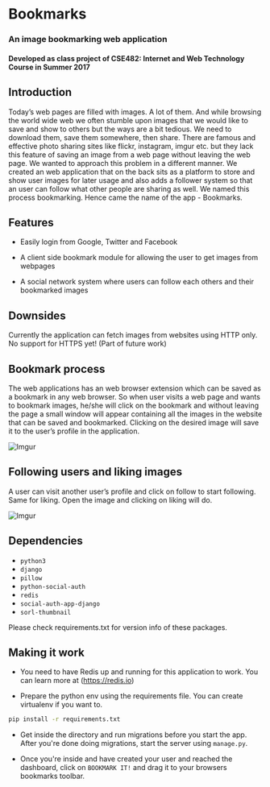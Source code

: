 # Bookmarks
### An image bookmarking web application
#### Developed as class project of CSE482: Internet and Web Technology Course in Summer 2017

## Introduction
Today’s web pages are filled with images. A lot of them. And while browsing the world wide web we often stumble upon images that we would like to save and show to others but the ways are a bit tedious. We need to download them, save them somewhere, then share. There are famous and effective photo sharing sites like flickr, instagram, imgur etc. but they lack this feature of saving an image from a web page without leaving the web page. We wanted to approach this problem in a different manner. We created an web application that on the back sits as a platform to store and show user images for later usage and also adds a follower system so that an user can follow what other people are sharing as well. We named this process bookmarking. Hence came the name of the app - Bookmarks.

## Features

- Easily login from Google, Twitter and Facebook

- A client side bookmark module for allowing the user to get images from webpages

- A social network system where users can follow each others and their bookmarked images


## Downsides
Currently the application can fetch images from websites using HTTP only. No support for HTTPS yet! (Part of future work)

## Bookmark process
The web applications has an web browser extension which can be saved as a bookmark in any web browser. So when user visits a web page and wants to bookmark images, he/she will click on the bookmark and without leaving the page a small window will appear containing all the images in the website that can  be saved and bookmarked. Clicking on the desired image will save it to the user’s profile in the application.

![Imgur](http://i.imgur.com/2XnWI4G.png)



## Following users and liking images
A user can visit another user’s profile and click on follow to start following.  Same for liking. Open the image and clicking on liking will do.

![Imgur](http://i.imgur.com/f4iXAxA.png)

## Dependencies

- `python3`
- `django`
- `pillow`
- `python-social-auth`
- `redis`
- `social-auth-app-django`
- `sorl-thumbnail`

Please check requirements.txt for version info of these packages.

## Making it work

- You need to have Redis up and running for this application to work. You can learn more at (https://redis.io)

- Prepare the python env using the requirements file. You can create virtualenv if you want to.

```bash
pip install -r requirements.txt
```

- Get inside the directory and run migrations before you start the app. After you're done doing migrations, start the server using `manage.py`.

- Once you're inside and have created your user and reached the dashboard, click on `BOOKMARK IT!` and drag it to your browsers bookmarks toolbar.
